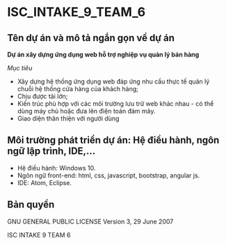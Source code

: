 ﻿# ISC_INTAKE_9_TEAM_6

## Tên dự án và mô tả ngắn gọn về dự án
**Dự án xây dựng ứng dụng web hỗ trợ nghiệp vụ quản lý bán hàng**

*Mục tiêu*
- Xây dựng hệ thống ứng dụng web đáp ứng nhu cầu thực tế quản lý chuỗi hệ thống cửa hàng của khách hàng;
- Chịu được tải lớn;
- Kiến trúc phù hợp với các môi trường lưu trữ web khác nhau - có thể dùng máy chủ hoặc đưa lên điện toán đám mây.
- Giao diện thân thiện với người dùng

## Môi trường phát triển dự án: Hệ điều hành, ngôn ngữ lập trình, IDE,...
- Hệ điều hành: Windows 10.
- Ngôn ngữ front-end: html, css, javascript, bootstrap, angular js.
- IDE: Atom, Eclipse.



## Bản quyền

GNU GENERAL PUBLIC LICENSE Version 3, 29 June 2007

ISC INTAKE 9 TEAM 6